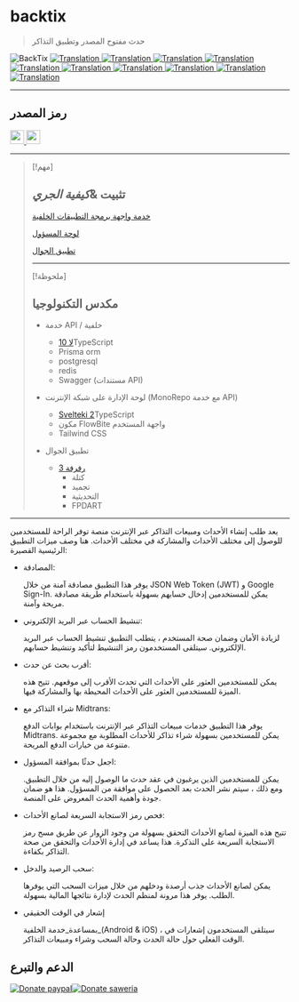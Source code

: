 # backtix

> حدث مفتوح المصدر وتطبيق التذاكر

<img src="assets/social_preview.png" alt="BackTix">

<a href="./README.md">
  <img alt="Translation" src="https://img.shields.io/badge/Bahasa_Indonesia-blue?style=for-the-badge&logo=googletranslate&logoColor=blue&labelColor=white">
</a>
<a href="./README.en.md">
  <img alt="Translation" src="https://img.shields.io/badge/English-blue?style=for-the-badge&logo=googletranslate&logoColor=blue&labelColor=white">
</a>
<a href="./README.zh-CN.md">
  <img alt="Translation" src="https://img.shields.io/badge/简体中文-blue?style=for-the-badge&logo=googletranslate&logoColor=blue&labelColor=white">
</a>
<a href="./README.ja.md">
  <img alt="Translation" src="https://img.shields.io/badge/日本語-blue?style=for-the-badge&logo=googletranslate&logoColor=blue&labelColor=white">
</a>
<a href="./README.ar.md">
  <img alt="Translation" src="https://img.shields.io/badge/Arabic_عربي-blue?style=for-the-badge&logo=googletranslate&logoColor=blue&labelColor=white">
</a>
<a href="./README.pt.md">
  <img alt="Translation" src="https://img.shields.io/badge/Português-blue?style=for-the-badge&logo=googletranslate&logoColor=blue&labelColor=white">
</a>
<a href="./README.es.md">
  <img alt="Translation" src="https://img.shields.io/badge/Español-blue?style=for-the-badge&logo=googletranslate&logoColor=blue&labelColor=white">
</a>
<a href="./README.fr.md">
  <img alt="Translation" src="https://img.shields.io/badge/Français-blue?style=for-the-badge&logo=googletranslate&logoColor=blue&labelColor=white">
</a>
<a href="./README.vi.md">
  <img alt="Translation" src="https://img.shields.io/badge/Tiếng_Việt-blue?style=for-the-badge&logo=googletranslate&logoColor=blue&labelColor=white">
</a>
<a href="./README.hi.md">
  <img alt="Translation" src="https://img.shields.io/badge/Hindi_हिंदी-blue?style=for-the-badge&logo=googletranslate&logoColor=blue&labelColor=white">
</a>

* * *

## رمز المصدر

<a href="https://github.com/ikhsan3adi/backtix-app">
  <img height='25em' src="https://img.shields.io/badge/BackTix_App-027DFD?style=for-the-badge&logo=github&logoColor=white" title="ikhsan3adi" alt="source code" />
</a>

<a href="https://github.com/ikhsan3adi/backtix-service">
  <img height='25em' src="https://img.shields.io/badge/BackTix_Api_Service & Admin panel-ea2845?style=for-the-badge&logo=github&logoColor=white" title="ikhsan3adi" alt="source code" />
</a>

* * *

> [!مهم]
>
> ## تثبيت &_كيفية الجري_
>
> [خدمة واجهة برمجة التطبيقات الخلفية](docs/api-service.md)
>
> [لوحة المسؤول](docs/admin-panel.md)
>
> [تطبيق الجوال](docs/mobile-app.md)
>
> * * *
>
> [!ملحوظة]
>
> ## مكدس التكنولوجيا
>
> -   خدمة API / خلفية
>
>     -   [لا 10](https://nestjs.com/)TypeScript
>     -   Prisma orm
>     -   postgresql
>     -   redis
>     -   Swagger (مستندات API)
>
> -   لوحة الإدارة على شبكة الإنترنت (MonoRepo مع خدمة API)
>
>     -   [Svelteki 2](https://kit.svelte.dev/)TypeScript
>     -   مكون FlowBite واجهة المستخدم
>     -   Tailwind CSS
>
> -   تطبيق الجوال
>
>     -   [رفرفة 3](https://flutter.dev/)
>         -   كتلة
>         -   تجميد
>         -   التحديثية
>         -   FPDART

* * *

يعد طلب إنشاء الأحداث ومبيعات التذاكر عبر الإنترنت منصة توفر الراحة للمستخدمين للوصول إلى مختلف الأحداث والمشاركة في مختلف الأحداث. هنا وصف
ميزات التطبيق الرئيسية القصيرة:

-   المصادقة:

    يوفر هذا التطبيق مصادقة آمنة من خلال JSON Web Token (JWT) و Google Sign-In. يمكن للمستخدمين إدخال حسابهم بسهولة باستخدام طريقة مصادقة مريحة وآمنة.

-   تنشيط الحساب عبر البريد الإلكتروني:

    لزيادة الأمان وضمان صحة المستخدم ، يتطلب التطبيق تنشيط الحساب عبر البريد الإلكتروني. سيتلقى المستخدمون رمز التنشيط لتأكيد وتنشيط حسابهم.

-   أقرب بحث عن حدث:

    يمكن للمستخدمين العثور على الأحداث التي تحدث الأقرب إلى موقعهم. تتيح هذه الميزة للمستخدمين العثور على الأحداث المحيطة بها والمشاركة فيها.

-   شراء التذاكر مع Midtrans:

    يوفر هذا التطبيق خدمات مبيعات التذاكر عبر الإنترنت باستخدام بوابات الدفع Midtrans. يمكن للمستخدمين بسهولة شراء تذاكر للأحداث المطلوبة مع مجموعة متنوعة من خيارات الدفع المريحة.

-   اجعل حدثًا بموافقة المسؤول:

    يمكن للمستخدمين الذين يرغبون في عقد حدث ما الوصول إليه من خلال التطبيق. ومع ذلك ، سيتم نشر الحدث بعد الحصول على موافقة من المسؤول. هذا هو ضمان جودة وأهمية الحدث المعروض على المنصة.

-   فحص رمز الاستجابة السريعة لصانع الأحداث:

    تتيح هذه الميزة لصانع الأحداث التحقق بسهولة من وجود الزوار عن طريق مسح رمز الاستجابة السريعة على التذكرة. هذا يساعد في إدارة الأحداث والتحقق من صحة التذاكر بكفاءة.

-   سحب الرصيد والدخل:

    يمكن لصانع الأحداث جذب أرصدة ودخلهم من خلال ميزات السحب التي يوفرها الطلب. يوفر هذا مرونة لمنظم الحدث لإدارة نتائجها المالية بسهولة.

-   إشعار في الوقت الحقيقي

    بمساعدة_خدمة الخلفية_(Android & iOS) ، سيتلقى المستخدمون إشعارات في الوقت الفعلي حول حالة الحدث وحالة السحب وشراء ومبيعات التذاكر.

## الدعم والتبرع

[![Donate paypal](https://img.shields.io/badge/Donate-PayPal-green.svg?style=for-the-badge)](https://paypal.me/ikhsan3adi?country.x=ID&locale.x=en_US)[![Donate saweria](https://img.shields.io/badge/Donate-Saweria-red?style=for-the-badge&link=https%3A%2F%2Fsaweria.co%2Fxiboxann)](https://saweria.co/xiboxann)
